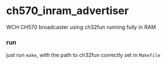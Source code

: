 # ch570_inram_advertiser
WCH CH570 broadcaster using ch32fun running fully in RAM

### run
just run `make`, with the path to ch32fun correctly set in `Makefile`
